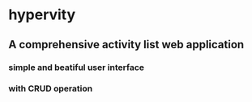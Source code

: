 # hypervity
## A comprehensive activity list web application
### simple and beatiful user interface
### with CRUD operation
